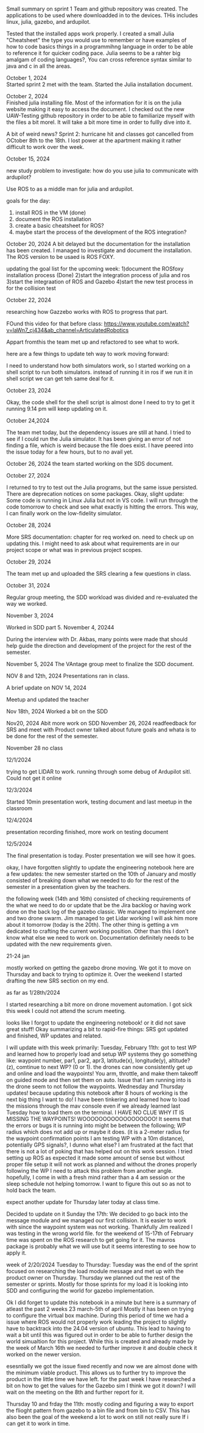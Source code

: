 
Small summary on sprint 1
Team and github repository was created. The applications to be used
where downloadded in to the devices. THis includes linux, julia, gazebo, and ardupilot.
 
Tested that the installed apps work properly. I created a small Julia "Cheatsheet" the type you would use to remember or have examples of how to code basics things in a programmihng language in order to be able to reference it for quicker coding pace.
Julia seems to be a rahter big amalgam of coding languages?, You can cross reference syntax similar to java and c in all the areas.

October 1, 2024    
Started sprint 2 met with the team. Started the Julia installation document.

October 2, 2024     
Finished julia installing file. Most of the information for it is on the julia website making it easy to access the document. I checked out the new UAW-Testing github repository in order to be able to familiarize myself with the files a bit morel. It will take a bit more time in order to fullly dive into it.

A bit of weird news? Sprint 2:
hurricane hit and classes got cancelled from OCtober 8th to the 18th. I lost power at the apartment making it rather difficult to work over the week.


October 15, 2024

new study problem to investigate: how do you use julia to communicate with ardupilot?

Use ROS to as a middle man for julia and ardupilot.

goals for the day:
1) install ROS in the VM (done)
2) document the ROS installation
3) create a basic cheatsheet for ROS?
4) maybe start the process of the development of the ROS integration?



October 20, 2024
A bit delayed but the documentation for the installation has been created. I managed to investigate and document the installation. The ROS version to be usaed is ROS FOXY.

updating the goal list for the upcoming week:
1)document the ROSfoxy installation process (Done)
2)start the integration process of julia and ros
3)start the integraation of ROS and Gazebo
4)start the new test process in for the collision test






October 22, 2024

researching how Gazzebo works with ROS to progress that part.

FOund this video for that before class:
https://www.youtube.com/watch?v=laWn7_cj434&ab_channel=ArticulatedRobotics


Appart fromthis the team met up and refactored to see what to work.


here are a few things to update teh way to work moving forward:

I need to understand how both simulators work, so I started working on a shell script to run both simulators. 
instead of running it in ros if we run it in shell script we can get teh same deal for it.

October 23, 2024

Okay, the code shell for the shell script is almost done I need to try to get it running 9.14 pm will keep updating on it.


October 24,2024

The team met today, but the dependency issues are still at hand. I tried to see if I could run the Julia simulator. It has been giving an error of not finding a file, which is weird because the file does exist. I have peered into the issue today for a few hours, but to no avail yet.


October 26, 2024 
the team started working on the SDS document.


October 27, 2024


I returned to try to test out the Julia programs, but the same issue persisted. There are deprecation notices on some packages. Okay, slight update: Some code is running in Linux Julia but not in VS code. I will run through the code tomorrow to check and see what exactly is hitting the errors. This way, I can finally work on the low-fidelity simulator.


October 28, 2024

More SRS documentation: chapter for req worked on.
need to check up on updating this.
I might need to ask about what requirements are in our project scope or what was in previous project scopes.


October 29, 2024

The team met up and uploaded the SRS clearing a few questions in class.


October 31, 2024

Regular group meeting, the SDD workload was divided and re-evaluated the way we worked.

November 3, 2024

Worked in SDD part 5.
November 4, 20244

During the interview with Dr. Akbas, many points were made that should help guide the direction and development of the project for the rest of the semester.

November 5, 2024
The VAntage group meet to finalize the SDD document.  


NOV 8 and 12th, 2024
Presentations ran in class.


A brief update on NOV 14, 2024

Meetup and updated the teacher

Nov 18th, 2024
Worked a bit on the SDD

Nov20, 2024
Abit more work on SDD
November 26, 2024
readfeedback for SRS and meet with Product owner talked about future goals and whata is to be done for the rest of the semester.

November 28 no class

12/1/2024

trying to get LIDAR to work. running through some debug of Ardupilot sitl. Could not get it online

12/3/2024

Started 10min presentation work, testing document and last meetup in the classroom

12/4/2024

presentation recording finished, more work on testing document


12/5/2024

The final presentation is today. Poster presentation we will see how it goes.

okay, I have forgotten slightly to update the engineering notebook here are a few updates:
the 
new semester started on the 10th of January and mostly consisted of breaking down what we needed to do for the rest of the semester in a presentation given by the teachers.

the following week (14th and 16th) consisted of checking requirements of the what we need to do or update that be the Jira backlog or having work done on the back log of the gazebo classic. We managed to implement one and two drone swarm.
Jim managed to get Lidar working I will ask him more about it tomorrow (today is the 20th). The other thing is getting a vm dedicated to crafting the current working position. Other than this I don't know what else we need to work on. Documentation definitely needs to be updated with the new requirements given.




21-24 jan

mostly worked on getting the gazebo drone moving. We got it to move on Thursday and back to trying to optimize it. Over the weekend I started drafting the new SRS section on my end. 

as far as 1/28th/2024 

I started researching a bit more on drone movement automation. I got sick this week I could not attend the scrum meeting.


looks like I forgot to update the engineering notebook! or it did not save great stuff! Okay summarizing a bit to rapid-fire things: SRS got updated and finished, WP updates and related.


I will update with this week primarily:
Tuesday,  February 11th: got to test WP and learned how to properly load and setup WP systems
they go something like: waypoint number, par1, par2, apr3, latitude(x), longitude(y), altitude?(z), comtinue to next WP? (0 or 1). the drones can now consistently get up and online and load the waypoints!
You arm, throttle, and make them takeoff on guided mode and then set them on auto. Issue that I am running into is the drone seem to not follow the waypoints.
Wednesday and Thursday updates! because updating this notebook after 8 hours of working is the next big thing I want to do! I have been tinkering and learned how to load the missions through the mav console even if we already learned last Tuesday how to load them on the terminal. I HAVE NO CLUE WHY IT IS MISSING THE WAYPOINTS! WOOOOOOOOOOOOOOOOOO! It seems that the errors or bugs it is running into might be between the following; WP radius which does not add up or maybe it does. (it is a 2-meter radius for the waypoint confirmation points I am testing WP with a 10m distance), potentially GPS signals?, I dunno what else? I am frustrated at the fact that there is not a lot of poking that has helped out on this work session. I tried setting up ROS as expected it made some amount of sense but without proper file setup it will not work as planned and without the drones properly following the WP I need to attack this problem from another  angle. hopefully, I come in with a fresh mind rather than a 4 am session or the sleep schedule not helping tomorrow. I want to figure this out so as not to hold back the team.

expect another update for Thursday later today at class time.

Decided to update on it Sunday the 17th: 
We decided to go back into the message module and we managed our first collision. It is easier to work with since the waypoint system was not working. Thankfully Jim realized I was testing in the wrong world file. for the weekend of 15-17th of February time was spent on the ROS research to get going for it. The mavros package is probably what we will use but it seems interesting to see how to apply it.

week of 2/20/2024 Tuesday to Thursday:
Tuesday was the end of the sprint focused on researching the load module message and met up with the product owner on Thursday. Thursday we planned out the rest of the semester or sprints. Mostly for those sprints for my load it is looking into SDD and configuring the world for gazebo implementation.




Ok I did forget to update this notebook in a minute but here is a summary of atleast the past 2 weeks 23 march-5th of april
Mostly it has been on trying to configure the virtual box machine. During this period of time we had a issue where ROS would not properly work leading the project to slightly have to backtrack into the 24.04 version of ubuntu. This lead to having to wait a bit until this was figured out in order to be able to further design the world simualtion for this project. While this is created and already made by the week of March 16th we needed to further improve it and double check it worked on the newer version.

esesntially we got the issue fixed recently and now we are almost done with the minimum viable product. This allows us to further try to improve the product in the little time we have left. for the past week I have researched a bit on how to get the values for the Gazebo sim I think we got it down?
I will wait on the meeting on the 8th and further report for it.


Thursday 10 and frday the 11th: mostly coding and figuring a way to export the flioght pattern from gazebo to a bin file and from bin to CSV. This has also been the goal of the weekend a lot to work on still not really sure If i can get it to work in time.



